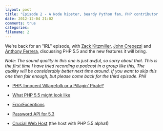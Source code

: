 ```yaml
---
layout: post
title: "Episode 2 - A Node hipster, beardy Python fan, PHP contributor and a Bristolian talk about PHP 5.5"
date: 2012-12-04 21:02
comments: true
categories: 
filename: 2
---
```


We're back for an "IRL" episode, with [Zack Kitzmiller][zack], [John Crepezzi][john] and [Anthony Ferrera][anthony], discussing PHP 5.5 and the new features it will bring.

_Note: The sound quality in this one is just awful, so sorry about that. This is the first time I have tried recording a podcast in a group like this, The quality will be considerably better next time around. If you want to skip this one then fair enough, but please come back for the third episode. Phil_

* [PHP: Innocent Villagefolk or a Pillagin’ Pirate?](http://blog.astrumfutura.com/2012/04/php-innocent-villagefolk-or-a-pillagin-pirate/)
* [What PHP 5.5 might look like](http://nikic.github.com/2012/07/10/What-PHP-5-5-might-look-like.html)
* [ErrorExceptions](https://github.com/ircmaxell/ErrorExceptions)
* [Password API for 5.3](https://github.com/ircmaxell/password_compat)
* [Crucial Web Host](http://www.crucialwebhost.com/) (the host with PHP 5.5 alpha1)

  [zack]: https://twitter.com/zackkitzmiller
  [john]: https://twitter.com/seejohncode
  [anthony]: https://twitter.com/ircmaxell